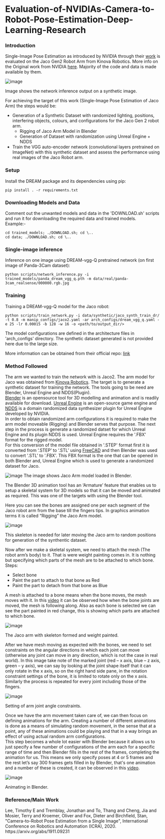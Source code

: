 # Evaluation-of-NVIDIAs-Camera-to-Robot-Pose-Estimation-Deep-Learning-Research
<h3> Introduction </h3>

Single-Image Pose Estimation as introduced by NVIDIA through their [work](https://github.com/NVlabs/DREAM) is evaluated on the Jaco Gen2 Robot Arm from Kinova Robotics.
More info on the Original work from NVIDIA [here](https://sim2realai.github.io/dream-camera-calibration-sim2real/). Majority of the code and data is made available by them.

![image](https://user-images.githubusercontent.com/58559090/112132364-897cc700-8bf0-11eb-8164-a21e5c7d0a60.png)

Image shows the network inference output on a synthetic image.

For achieving the target of this work (Single-Image Pose Estimation of Jaco Arm) the steps would be:
* Generation of a Synthetic Dataset with randomized lighting, positions, interfering objects, colours, and configurations for the Jaco Gen 2 robot arm.
  - Rigging of Jaco Arm Model in Blender
  - Generation of Dataset with randomization using Unreal Engine + NDDS
* Train the VGG auto-encoder network (convolutional layers pretrained on ImageNet) with this synthetic dataset and assess the performance using real images of the Jaco Robot arm.

<h3> Setup </h3>
Install the DREAM package and its dependencies using pip:

```
pip install . -r requirements.txt
```

<h3> Downloading Models and Data </h3>
Comment out the unwanted models and data in the 'DOWNLOAD.sh' scripts and run it for downloading the required data and trained models. <br>
Example:- <br>

```
cd trained_models; ./DOWNLOAD.sh; cd \..
cd data; ./DOWNLOAD.sh; cd \..
```

<h3> Single-image inference </h3>
Inference on one image using DREAM-vgg-Q pretrained network (on first image of Panda-3Cam dataset):

```
python scripts/network_inference.py -i trained_models/panda_dream_vgg_q.pth -m data/real/panda-3cam_realsense/000000.rgb.jpg
```

<h3> Training </h3>
Training a DREAM-vgg-Q model for the Jaco robot:

```
python scripts/train_network.py -i data/synthetic/jaco_synth_train_dr/ -t 0.8 -m manip_configs/jaco2.yaml -ar arch_configs/dream_vgg_q.yaml -e 25 -lr 0.00015 -b 128 -w 16 -o <path/to/output_dir/>
```

The model configurations are defined in the architecture files in 'arch_configs' directory. The synthetic dataset generated is not provided here due to the large size. <br>

More information can be obtained from their official repo: [link](https://github.com/NVlabs/DREAM)
  
<h3> Method Followed </h3>

The arm we wanted to train the network with is Jaco2. The arm model for Jaco was obtained from [Kinova Robotics](https://www.kinovarobotics.com/en/resources/gen2-technical-resources). The target is to generate a synthetic dataset for training the network. The tools going to be need are Blender, Unreal Engine and NDDS(Plugin). <br>
[Blender](https://www.blender.org/download/) is an opensource tool for 3D modelling and animation and is readily available for download. [Unreal Engine](https://www.unrealengine.com/en-US/) is an open-source game engine and [NDDS](https://github.com/NVIDIA/Dataset_Synthesizer) is a domain randomized data synthesizer plugin for Unreal Engine developed by NVIDIA. <br>
In order to obtain randomized arm configurations it is required to make the arm model moveable (Rigging) and Blender serves that purpose. The next step in the process is generate a randomized datset for which Unreal Engine and its plugin NDDS is used. Unreal Engine requires the '.FBX' format for the rigged model.<br>
For this conversion of the model file obtained in '.STEP' format first it is converted from ‘.STEP’ to ‘.STL’ using [FreeCAD](https://www.freecadweb.org/) and then Blender was used to convert '.STL' to '.FBX'. This FBX format is the one that can be opened in both Blender and, Unreal Engine which is used to generate a randomized dataset for Jaco. <br>

![image](https://user-images.githubusercontent.com/58559090/112128509-81228d00-8bec-11eb-8218-e1b88fee850c.png)
The image shows Jaco Arm model loaded in Blender.

The Blender 3D animation tool has an ‘Armature’ feature that enables us to setup a skeletal system for 3D models so that it can be moved and animated as required. This was one of the targets with using the Blender tool. <br>

Here you can see the bones are assigned one per each segment of the Jaco robot arm from the base till the fingers tips. In graphics animation terms it is called “Rigging” the Jaco Arm model. 

![image](https://user-images.githubusercontent.com/58559090/112143733-4b869f80-8bfe-11eb-8da8-ccff2c3f18cb.png)

This skeleton is needed for later moving the Jaco arm to random positions for generation of the synthentic dataset.

Now after we make a skeletal system, we need to attach the mesh (The robot arm’s body) to it. That is were weight painting comes in. It is nothing but specifying which parts of the mesh are to be attached to which bone. <br>
Steps:
* Select bone
* Paint the part to attach to that bone as Red
* Paint the part to detach from that bone as Blue

A mesh is attached to a bone means when the bone moves, the mesh moves with it. In this [video](https://drive.google.com/file/d/1C2nJEo1AXNtcUJl90wey_5YJtTZrZlYO/view) it can be observed how when the bone joints are moved, the mesh is following along. Also as each bone is selected we can see the part painted in red change, this is showing which parts are attached to which bone.

![image](https://user-images.githubusercontent.com/58559090/112144793-a10f7c00-8bff-11eb-97ec-c170a3fee474.png)

The Jaco arm with skeleton formed and weight painted. <br>

After we have mesh moving as expected with the bones, we need to set constraints on the angular directions in which each joint can move (otherwise any joint can move in any direction, which is not the case in real world). In this image take note of the marked joint (red – x axis, blue – z axis, green – y axis), we can say by looking at the joint shape itself that it can only rotate in the x axis, so on the right hand side pane, in the rotation constraint settings of the bone, it is limited to rotate only on the x axis. 
Similarly the process is repeated for every joint including those of the fingers.


![image](https://user-images.githubusercontent.com/58559090/112146569-be454a00-8c01-11eb-8148-3ef80e157fb6.png)

Setting of arm joint angle constraints. <br>

Once we have the arm movement taken care of, we can then focus on defining animations for the arm. Creating a number of different animations is done as a means of simulating random movement, in the sense that at a point, any of these animations could be playing and that in a way brings an effect of using actual random arm configurations. <br>
This step becomes a whole lot easier with Blender because it allows us to just specify a few number of configurations of the arm each for a specific range of time and then Blender fills in the rest of the frames, completing the animation for us. This means we only specify poses at 4 or 5 frames and the rest let’s say 300 frames gets filled in by Blender, that's one animation and a number of these is created, it can be observed in this [video](https://drive.google.com/file/d/1_Xnl7Yf2C-HIw9vVkhh_wMSzLQ48_ltR/view).

![image](https://user-images.githubusercontent.com/58559090/112149215-be931480-8c04-11eb-9aff-220c0ccc185c.png)

Animating in Blender. <br>



<h3> Reference/Main Work </h3>
  Lee, Timothy E and Tremblay, Jonathan and To, Thang and Cheng, Jia and Mosier, Terry and Kroemer, Oliver and Fox, Dieter and Birchfield, Stan, "Camera-to-Robot Pose Estimation from a Single Image", International Conference on Robotics and Automation (ICRA), 2020. https://arxiv.org/abs/1911.09231

